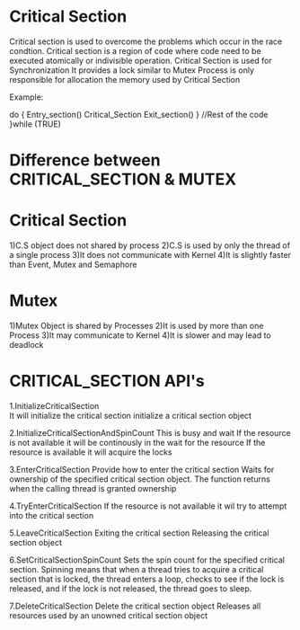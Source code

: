 # Critical Section 
Critical section is used to overcome the problems which occur in the race condtion.
Critical section is a region of code where code need to be executed atomically or indivisible operation.
Critical Section is used for Synchronization 
It provides a lock similar to Mutex 
Process is only responsible for allocation the memory used by Critical Section 

Example:

do {
	Entry_section()
	Critical_Section
	Exit_section()
}
//Rest of the code 
}while (TRUE)

# Difference between CRITICAL_SECTION & MUTEX
# Critical Section

1)C.S object does not shared by process
2)C.S is used by only the thread of a single process
3)It does not communicate with Kernel 
4)It is slightly faster than Event, Mutex and Semaphore 

# Mutex 

1)Mutex Object is shared by Processes 
2)It is used by more than one Process
3)It may communicate to Kernel 
4)It is slower and may lead to deadlock 

# CRITICAL_SECTION API's

1.InitializeCriticalSection  
It will initialize the critical section 
initialize a critical section object 

2.InitializeCriticalSectionAndSpinCount
This is busy and wait 
If the resource is not available it will be continously in the wait for the resource 
If the resource is available it will acquire the locks

3.EnterCriticalSection 
Provide how to enter the critical section
Waits for ownership of the specified critical section object. The function returns when the calling thread is granted ownership


4.TryEnterCriticalSection 
If the resource is not available it wil try to attempt into the critical section

5.LeaveCriticalSection
Exiting the critical section
Releasing the critical section object 

6.SetCriticalSectionSpinCount
Sets the spin count for the specified critical section. Spinning means that when a thread tries to acquire a critical section that is locked, the thread enters a loop, checks to see if the lock is released, and if the lock is not released, the thread goes to sleep.

7.DeleteCriticalSection
Delete the critical section object 
Releases all resources used by an unowned critical section object
